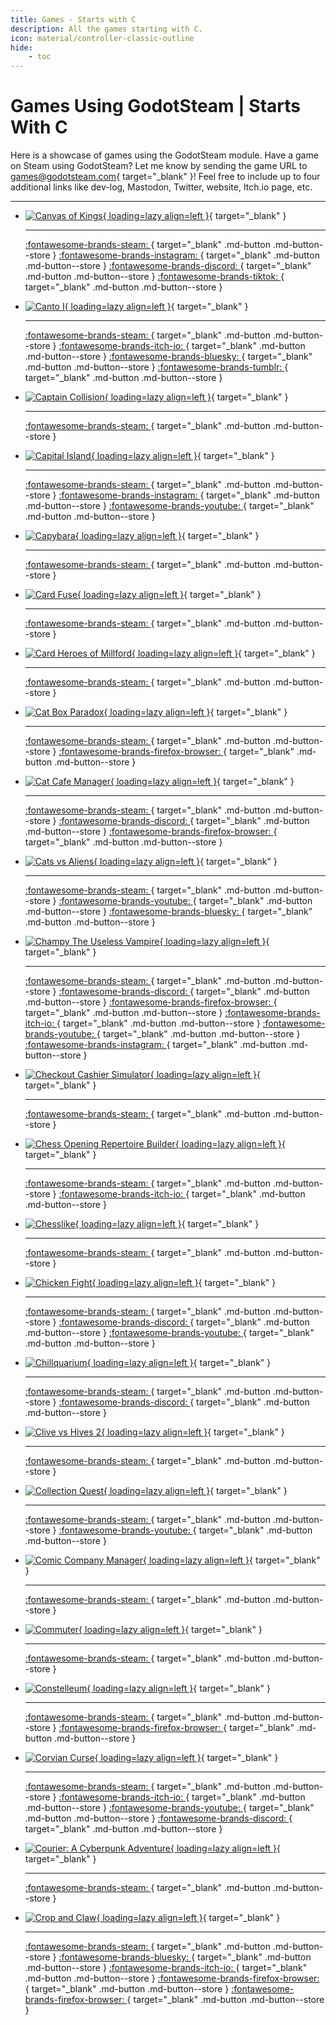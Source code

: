 ```yaml
---
title: Games - Starts with C
description: All the games starting with C.
icon: material/controller-classic-outline
hide:
    - toc
---
```


# Games Using GodotSteam | Starts With C

Here is a showcase of games using the GodotSteam module. Have a game on Steam using GodotSteam? Let me know by sending the game URL to [games@godotsteam.com](mailto:games@godotsteam.com){ target="\_blank" }!  Feel free to include up to four additional links like dev-log, Mastodon, Twitter, website, Itch.io page, etc.

---

<div id="games" class="grid cards" markdown>

- [![Canvas of Kings](https://steamcdn-a.akamaihd.net/steam/apps/2498570/header.jpg){ loading=lazy align=left }](https://store.steampowered.com/app/2498570/Canvas_of_Kings/){ target="\_blank" }

	---

	[ :fontawesome-brands-steam: ](https://store.steampowered.com/app/2498570/Canvas_of_Kings/){ target="\_blank" .md-button .md-button--store }
	[ :fontawesome-brands-instagram: ](https://www.instagram.com/mightofmerchants/){ target="\_blank" .md-button .md-button--store }
	[ :fontawesome-brands-discord: ](https://discord.gg/JTBS2xWedR){ target="\_blank" .md-button .md-button--store }
	[ :fontawesome-brands-tiktok: ](https://www.tiktok.com/@mightofmerchants){ target="\_blank" .md-button .md-button--store }

- [![Canto I](https://steamcdn-a.akamaihd.net/steam/apps/3096700/header.jpg){ loading=lazy align=left }](https://store.steampowered.com/app/3096700/Canto_I/){ target="\_blank" }

	---

	[ :fontawesome-brands-steam: ](https://store.steampowered.com/app/3096700/Canto_I/){ target="\_blank" .md-button .md-button--store }
	[ :fontawesome-brands-itch-io: ](https://ludosgd.itch.io/canto-i){ target="\_blank" .md-button .md-button--store }
	[ :fontawesome-brands-bluesky: ](https://bsky.app/profile/ludosgd.bsky.social){ target="\_blank" .md-button .md-button--store }
	[ :fontawesome-brands-tumblr: ](https://ludosgd.tumblr.com/){ target="\_blank" .md-button .md-button--store }

- [![Captain Collision](https://steamcdn-a.akamaihd.net/steam/apps/1693380/header.jpg){ loading=lazy align=left }](https://store.steampowered.com/app/1693380/Captain_Collision/){ target="\_blank" }

	---

	[ :fontawesome-brands-steam: ](https://store.steampowered.com/app/1693380/Captain_Collision/){ target="\_blank" .md-button .md-button--store }

- [![Capital Island](https://steamcdn-a.akamaihd.net/steam/apps/1757570/header.jpg){ loading=lazy align=left }](https://store.steampowered.com/app/1757570/Capital_Island/){ target="\_blank" }

	---

	[ :fontawesome-brands-steam: ](https://store.steampowered.com/app/1757570/Capital_Island/){ target="\_blank" .md-button .md-button--store }
	[ :fontawesome-brands-instagram: ](https://www.instagram.com/willdreamsgames/){ target="\_blank" .md-button .md-button--store }
	[ :fontawesome-brands-youtube: ](https://www.youtube.com/channel/UCXeHZLFETcYHjZdJe-b8gUA){ target="\_blank" .md-button .md-button--store }

- [![Capybara](https://steamcdn-a.akamaihd.net/steam/apps/3118290/header.jpg){ loading=lazy align=left }](https://store.steampowered.com/app/3118290/Capybara/){ target="\_blank" }

	---

	[ :fontawesome-brands-steam: ](https://store.steampowered.com/app/3118290/Capybara/){ target="\_blank" .md-button .md-button--store }

- [![Card Fuse](https://steamcdn-a.akamaihd.net/steam/apps/2698680/header.jpg){ loading=lazy align=left }](https://store.steampowered.com/app/2698680/Card_Fuse/){ target="\_blank" }

	---

	[ :fontawesome-brands-steam: ](https://store.steampowered.com/app/2698680/Card_Fuse/){ target="\_blank" .md-button .md-button--store }

- [![Card Heroes of Millford](https://steamcdn-a.akamaihd.net/steam/apps/3343630/header.jpg){ loading=lazy align=left }](https://store.steampowered.com/app/3343630/Card_Heroes_of_Millford/){ target="\_blank" }

	---

	[ :fontawesome-brands-steam: ](https://store.steampowered.com/app/3343630/Card_Heroes_of_Millford/){ target="\_blank" .md-button .md-button--store }

- [![Cat Box Paradox](https://steamcdn-a.akamaihd.net/steam/apps/1771200/header.jpg){ loading=lazy align=left }](https://store.steampowered.com/app/1771200/Cat_Box_Paradox/){ target="\_blank" }

	---

	[ :fontawesome-brands-steam: ](https://store.steampowered.com/app/1771200/Cat_Box_Paradox/){ target="\_blank" .md-button .md-button--store }
	[ :fontawesome-brands-firefox-browser: ](https://www.biscuitlocker.com/game_cat_box_paradox/){ target="\_blank" .md-button .md-button--store }

- [![Cat Cafe Manager](https://steamcdn-a.akamaihd.net/steam/apps/1354830/header.jpg){ loading=lazy align=left }](https://store.steampowered.com/app/1354830/Cat_Cafe_Manager/){ target="\_blank" }

	---

	[ :fontawesome-brands-steam: ](https://store.steampowered.com/app/1354830/Cat_Cafe_Manager/){ target="\_blank" .md-button .md-button--store }
	[ :fontawesome-brands-discord: ](https://discord.gg/uNhAYFV6KH){ target="\_blank" .md-button .md-button--store }
	[ :fontawesome-brands-firefox-browser: ](https://catcafemanager.com){ target="\_blank" .md-button .md-button--store }

- [![Cats vs Aliens](https://steamcdn-a.akamaihd.net/steam/apps/2896390/header.jpg){ loading=lazy align=left }](https://store.steampowered.com/app/2896390/Cats_vs_Aliens/){ target="\_blank" }

	---

	[ :fontawesome-brands-steam: ](https://store.steampowered.com/app/2896390/Cats_vs_Aliens/){ target="\_blank" .md-button .md-button--store }
	[ :fontawesome-brands-youtube: ](https://www.youtube.com/@EchoInAVoid){ target="\_blank" .md-button .md-button--store }
	[ :fontawesome-brands-bluesky: ](https://bsky.app/profile/echoinavoid.bsky.social){ target="\_blank" .md-button .md-button--store }

- [![Champy The Useless Vampire](https://steamcdn-a.akamaihd.net/steam/apps/2426350/header.jpg){ loading=lazy align=left }](https://store.steampowered.com/app/2426350/Champy_the_Useless_Vampire/){ target="\_blank" }

	---

	[ :fontawesome-brands-steam: ](https://store.steampowered.com/app/2426350/Champy_the_Useless_Vampire/){ target="\_blank" .md-button .md-button--store }
	[ :fontawesome-brands-discord: ](https://discord.gg/FB539xWFcw){ target="\_blank" .md-button .md-button--store }
	[ :fontawesome-brands-firefox-browser: ](https://www.trueascension.productions/){ target="\_blank" .md-button .md-button--store }
	[ :fontawesome-brands-itch-io: ](https://true-ascension.itch.io/){ target="\_blank" .md-button .md-button--store }
	[ :fontawesome-brands-youtube: ](https://www.youtube.com/@trueascensionproductions/){ target="\_blank" .md-button .md-button--store }
	[ :fontawesome-brands-instagram: ](https://www.instagram.com/trueascension.productions/){ target="\_blank" .md-button .md-button--store }

- [![Checkout Cashier Simulator](https://steamcdn-a.akamaihd.net/steam/apps/2969140/header.jpg){ loading=lazy align=left }](https://store.steampowered.com/app/2969140/Checkout_Cashier_Simulator/){ target="\_blank" }

	---

	[ :fontawesome-brands-steam: ](https://store.steampowered.com/app/2969140/Checkout_Cashier_Simulator/){ target="\_blank" .md-button .md-button--store }

- [![Chess Opening Repertoire Builder](https://steamcdn-a.akamaihd.net/steam/apps/2755460/header.jpg){ loading=lazy align=left }](https://store.steampowered.com/app/2755460/Chess_Opening_Repertoire_Builder/){ target="\_blank" }

	---

	[ :fontawesome-brands-steam: ](https://store.steampowered.com/app/2755460/Chess_Opening_Repertoire_Builder/){ target="\_blank" .md-button .md-button--store }
	[ :fontawesome-brands-itch-io: ](https://branegames.itch.io/){ target="\_blank" .md-button .md-button--store }

- [![Chesslike](https://steamcdn-a.akamaihd.net/steam/apps/2655760/header.jpg){ loading=lazy align=left }](https://store.steampowered.com/app/2655760/Chesslike/){ target="\_blank" }

	---

	[ :fontawesome-brands-steam: ](https://store.steampowered.com/app/2655760/Chesslike/){ target="\_blank" .md-button .md-button--store }

- [![Chicken Fight](https://steamcdn-a.akamaihd.net/steam/apps/2159470/header.jpg){ loading=lazy align=left }](https://store.steampowered.com/app/2159470/Chicken_Fight/){ target="\_blank" }

	---

	[ :fontawesome-brands-steam: ](https://store.steampowered.com/app/2159470/Chicken_Fight/){ target="\_blank" .md-button .md-button--store }
	[ :fontawesome-brands-discord: ](https://discord.gg/CXWc7ar6Xp){ target="\_blank" .md-button .md-button--store }
	[ :fontawesome-brands-youtube: ](https://www.youtube.com/@lightbulbengine/){ target="\_blank" .md-button .md-button--store }

- [![Chillquarium](https://steamcdn-a.akamaihd.net/steam/apps/2276930/header.jpg){ loading=lazy align=left }](https://store.steampowered.com/app/2276930/Chillquarium/){ target="\_blank" }

	---

	[ :fontawesome-brands-steam: ](https://store.steampowered.com/app/2276930/Chillquarium/){ target="\_blank" .md-button .md-button--store }
	[ :fontawesome-brands-discord: ](https://discord.com/invite/wzFChuVRjx){ target="\_blank" .md-button .md-button--store }

<!--
Header image does not resolve currently.
- [![Click and Conquer](https://steamcdn-a.akamaihd.net/steam/apps/3267900/header.jpg){ loading=lazy align=left }](https://store.steampowered.com/app/3267900/Click_and_Conquer/){ target="\_blank" }

	---

	[ :fontawesome-brands-steam: ](https://store.steampowered.com/app/3267900/Click_and_Conquer/){ target="\_blank" .md-button .md-button--store }
-->

- [![Clive vs Hives 2](https://steamcdn-a.akamaihd.net/steam/apps/1883230/header.jpg){ loading=lazy align=left }](https://store.steampowered.com/app/1883230/Clive_vs_Hives_2/){ target="\_blank" }

	---

	[ :fontawesome-brands-steam: ](https://store.steampowered.com/app/1883230/Clive_vs_Hives_2/){ target="\_blank" .md-button .md-button--store }

- [![Collection Quest](https://steamcdn-a.akamaihd.net/steam/apps/1278090/header.jpg){ loading=lazy align=left }](https://store.steampowered.com/app/1278090/Collection_Quest/){ target="\_blank" }

	---

	[ :fontawesome-brands-steam: ](https://store.steampowered.com/app/1278090/Collection_Quest/){ target="\_blank" .md-button .md-button--store }
	[ :fontawesome-brands-youtube: ](https://www.youtube.com/channel/UCOc_IzuiLnY4LLDc_VHOj3A){ target="\_blank" .md-button .md-button--store }

- [![Comic Company Manager](https://steamcdn-a.akamaihd.net/steam/apps/1612950/header.jpg){ loading=lazy align=left }](https://store.steampowered.com/app/1612950/Comic_Company_Manager/){ target="\_blank" }

	---

	[ :fontawesome-brands-steam: ](https://store.steampowered.com/app/1612950/Comic_Company_Manager/){ target="\_blank" .md-button .md-button--store }

- [![Commuter](https://steamcdn-a.akamaihd.net/steam/apps/1802500/header.jpg){ loading=lazy align=left }](https://store.steampowered.com/app/1802500/Commuter/){ target="\_blank" }

	---

	[ :fontawesome-brands-steam: ](https://store.steampowered.com/app/1802500/Commuter/){ target="\_blank" .md-button .md-button--store }

- [![Constelleum](https://steamcdn-a.akamaihd.net/steam/apps/1796970/header.jpg){ loading=lazy align=left }](https://store.steampowered.com/app/1796970/Constelleum/){ target="\_blank" }

	---

	[ :fontawesome-brands-steam: ](https://store.steampowered.com/app/1796970/Constelleum/){ target="\_blank" .md-button .md-button--store }
	[ :fontawesome-brands-firefox-browser: ](https://constelleum.com/){ target="\_blank" .md-button .md-button--store }

- [![Corvian Curse](https://steamcdn-a.akamaihd.net/steam/apps/2626080/header.jpg){ loading=lazy align=left }](https://store.steampowered.com/app/2626080/Corvian_Curse/){ target="\_blank" }

	---

	[ :fontawesome-brands-steam: ](https://store.steampowered.com/app/2626080/Corvian_Curse/){ target="\_blank" .md-button .md-button--store }
	[ :fontawesome-brands-itch-io: ](https://made-by-gare.itch.io/corvian-curse){ target="\_blank" .md-button .md-button--store }
	[ :fontawesome-brands-youtube: ](https://www.youtube.com/@madebygare){ target="\_blank" .md-button .md-button--store }
	[ :fontawesome-brands-discord: ](https://discord.gg/xsq2Fy2qRT){ target="\_blank" .md-button .md-button--store }

- [![Courier: A Cyberpunk Adventure](https://steamcdn-a.akamaihd.net/steam/apps/2326000/header.jpg){ loading=lazy align=left }](https://store.steampowered.com/app/2326000/Courier_A_Cyberpunk_Adventure/){ target="\_blank" }

	---

	[ :fontawesome-brands-steam: ](https://store.steampowered.com/app/2326000/Courier_A_Cyberpunk_Adventure/){ target="\_blank" .md-button .md-button--store }

- [![Crop and Claw](https://steamcdn-a.akamaihd.net/steam/apps/2760970/header.jpg){ loading=lazy align=left }](https://store.steampowered.com/app/2760970/Crop_and_Claw/){ target="\_blank" }

	---

	[ :fontawesome-brands-steam: ](https://store.steampowered.com/app/2760970/Crop_and_Claw/){ target="\_blank" .md-button .md-button--store }
	[ :fontawesome-brands-bluesky: ](https://bsky.app/profile/dinoleaf.bsky.social){ target="\_blank" .md-button .md-button--store }
	[ :fontawesome-brands-itch-io: ](https://dinoleaf.itch.io/crop-and-claw){ target="\_blank" .md-button .md-button--store }
	[ :fontawesome-brands-firefox-browser: ](https://cropandclaw.com/){ target="\_blank" .md-button .md-button--store }
	[ :fontawesome-brands-firefox-browser: ](https://dinoleaf.com/){ target="\_blank" .md-button .md-button--store }

</div>